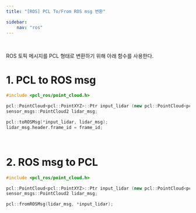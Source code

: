 ```yaml
---
title: "[ROS] PCL To/From ROS msg 변환"

sidebar:
    nav: "ros"
---
```


<br/>


ROS 토픽 메시지를 PCL 형태로 변환하기 위해 아래 함수를 사용한다.


# 1. PCL to ROS msg

```cpp
#include <pcl_ros/point_cloud.h>

pcl::PointCloud<pcl::PointXYZ>::Ptr input_lidar (new pcl::PointCloud<pcl::PointXYZ>);
sensor_msgs::PointCloud2 lidar_msg;

pcl::toROSMsg(*input_lidar, lidar_msg);
lidar_msg.header.frame_id = frame_id;
```
<br/>


# 2. ROS msg to PCL

```cpp
#include <pcl_ros/point_cloud.h>

pcl::PointCloud<pcl::PointXYZ>::Ptr input_lidar (new pcl::PointCloud<pcl::PointXYZ>);
sensor_msgs::PointCloud2 lidar_msg;

pcl::fromROSMsg(lidar_msg, *input_lidar);
```


<br/>



